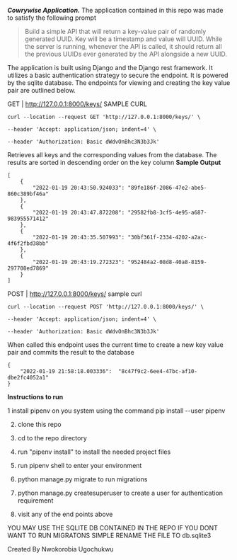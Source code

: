 ***Cowrywise Application.*** 
The application contained in this repo was made to satisfy the following prompt
  
> Build a simple API that will return a key-value pair of randomly
> generated UUID. Key will be a timestamp and value will UUID. While the
> server is running, whenever the API is called, it should return all
> the previous UUIDs ever generated by the API alongside a new UUID.
>
The application is built using Django and the Django rest framework. It utilizes a basic authentication strategy to secure the endpoint. It is powered by the sqlite database.
The endpoints for viewing and creating the key value pair are outlined below.

GET | http://127.0.0.1:8000/keys/
SAMPLE CURL

    curl --location --request GET 'http://127.0.0.1:8000/keys/' \
    
    --header 'Accept: application/json; indent=4' \
    
    --header 'Authorization: Basic dWdvOnBhc3N3b3Jk'

Retrieves all keys and the corresponding values from the database. The results are sorted in descending order on the key column
**Sample Output**

    [
    	{
    		"2022-01-19 20:43:50.924033": "89fe186f-2086-47e2-abe5-860c389bf46a"
    	},
    	{
	    	"2022-01-19 20:43:47.872208": "29582fb8-3cf5-4e95-a687-983955571412"
    	},
    	{
	    	"2022-01-19 20:43:35.507993": "30bf361f-2334-4202-a2ac-4f6f2fbd38bb"
    	},
    	{
	    	"2022-01-19 20:43:19.272323": "952484a2-08d8-40a8-8159-297708ed7869"
    	}
    ]
POST | http://127.0.0.1:8000/keys/
sample curl 

    curl --location --request POST 'http://127.0.0.1:8000/keys/' \
    
    --header 'Accept: application/json; indent=4' \
    
    --header 'Authorization: Basic dWdvOnBhc3N3b3Jk'

When called this endpoint uses the current time to create a new key value pair and commits the result to the database

    {
	    "2022-01-19 21:58:18.003336":  "8c47f9c2-6ee4-47bc-af10-dbe2fc4052a1"    
    }
**Instructions to run**

1 install pipenv on you system using the command pip install --user pipenv

2) clone this repo

3) cd to the repo directory

4) run "pipenv install" to install the needed project files

5) run pipenv shell to enter your environment

6) python manage.py migrate to run migrations

7) python manage.py createsuperuser to create a user for authentication requirement

8) visit any of the end points above

YOU MAY USE THE SQLITE DB CONTAINED IN THE REPO IF YOU DONT WANT TO RUN MIGRATONS SIMPLE RENAME THE FILE TO db.sqlite3

Created By 
Nwokorobia Ugochukwu